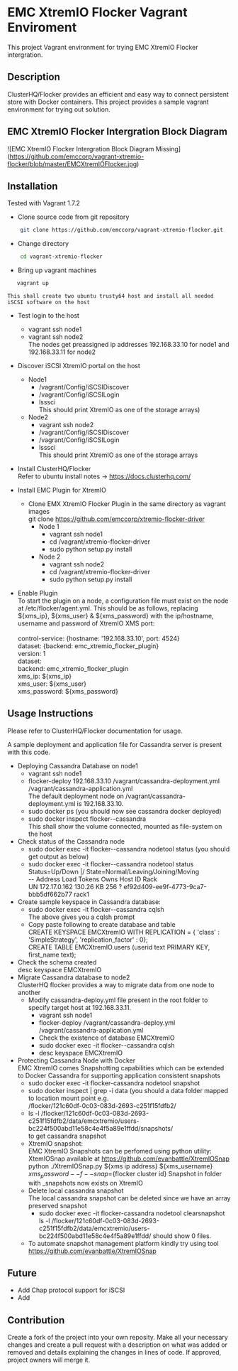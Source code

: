 EMC XtremIO Flocker Vagrant Enviroment
======================
This project Vagrant environment for trying EMC XtremIO Flocker intergration.

## Description
ClusterHQ/Flocker provides an efficient and easy way to connect persistent store with Docker containers. This project provides a sample vagrant environment for trying out solution.
## EMC XtremIO Flocker Intergration Block Diagram
![EMC XtremIO Flocker Intergration Block Diagram Missing] 
(https://github.com/emccorp/vagrant-xtremio-flocker/blob/master/EMCXtremIOFlocker.jpg)
## Installation
Tested with Vagrant 1.7.2
- Clone source code from git repository
```bash
    git clone https://github.com/emccorp/vagrant-xtremio-flocker.git
```
- Change directory
```bash
    cd vagrant-xtremio-flocker
```
- Bring up vagrant machines
```bash
   vagrant up
```
    This shall create two ubuntu trusty64 host and install all needed iSCSI software on the host
- Test login to the host<br>
    * vagrant ssh node1
    * vagrant ssh node2<br>
    The nodes get preassigned ip addresses 192.168.33.10 for node1 and 192.168.33.11 for node2
- Discover iSCSI XtremIO portal on the host
    - Node1
        * /vagrant/Config/iSCSIDiscover <EMC XtremIO iSCSI Portal IP>
        * /vagrant/Config/iSCSILogin <EMC XtremIO iSCSI Portal IP>
        * lsssci<br>
            This should print XtremIO as one of the storage arrays)
    - Node2
        * vagrant ssh node2
        * /vagrant/Config/iSCSIDiscover <EMC XtremIO iSCSI Portal IP>
        * /vagrant/Config/iSCSILogin <EMC XtremIO iSCSI Portal IP>
        * lsssci<br>
            This should print XtremIO as one of the storage arrays

- Install ClusterHQ/Flocker<br>
 Refer to ubuntu install notes -> https://docs.clusterhq.com/
- Install EMC Plugin for XtremIO
    * Clone EMX XtremIO Flocker Plugin in the same directory as vagrant images<br>
        git clone https://github.com/emccorp/xtremio-flocker-driver
        * Node 1
            * vagrant ssh node1
            * cd /vagrant/xtremio-flocker-driver
            * sudo python setup.py install
        * Node 2
            * vagrant ssh node2
             * cd /vagrant/xtremio-flocker-driver
            * sudo python setup.py install
- Enable Plugin<br>
    To start the plugin on a node, a configuration file must exist on the node at /etc/flocker/agent.yml. This should be     as follows, replacing ${xms_ip}, ${xms_user} & ${xms_password} with the ip/hostname, username and password of XtremIO XMS port:<br><br>
control-service: {hostname: '192.168.33.10', port: 4524} <br>
dataset: {backend: emc_xtremio_flocker_plugin} <br>
version: 1 <br>
dataset: <br>
   backend: emc_xtremio_flocker_plugin <br>
   xms_ip: ${xms_ip} <br> 
   xms_user: ${xms_user} <br>
   xms_password: ${xms_password} <br>

## Usage Instructions
Please refer to ClusterHQ/Flocker documentation for usage. <br>

A sample deployment and application file for Cassandra server is present with this code.<br>
- Deploying Cassandra Database on node1
    * vagrant ssh node1
    * flocker-deploy 192.168.33.10 /vagrant/cassandra-deployment.yml /vagrant/cassandra-application.yml<br>
    The default deployment node on /vagrant/cassandra-deployment.yml is 192.168.33.10.
    * sudo docker ps (you should now see cassandra docker deployed)
    * sudo docker inspect flocker--cassandra <br>
    This shall show the volume connected, mounted as file-system on the host
- Check status of the Cassandra node
    * sudo docker exec -it flocker--cassandra nodetool status (you should get output as below)
    * sudo docker exec -it flocker--cassandra nodetool status<br>
	Status=Up/Down |/ State=Normal/Leaving/Joining/Moving<br>
	--  Address       Load       Tokens  Owns    Host ID                               Rack<br>
	UN  172.17.0.162  130.26 KB  256     ?       ef92d409-ee9f-4773-9ca7-bbb5df662b77  rack1<br>
- Create sample keyspace in Cassandra database:
    * sudo docker exec -it flocker--cassandra cqlsh<br>
        The above gives you a cqlsh prompt
    * Copy paste following to create database and table<br>
     CREATE KEYSPACE EMCXtremIO WITH REPLICATION = { 'class' : 'SimpleStrategy', 'replication_factor' : 0};<br>
    CREATE TABLE EMCXtremIO.users (userid text PRIMARY KEY, first_name text);
- Check the schema created<br>
    desc keyspace EMCXtremIO
- Migrate Cassandra database to node2<br>
  ClusterHQ flocker provides a way to migrate data from one node to another
    * Modify cassandra-deploy.yml file present in the root folder to specify target host at 192.168.33.11.
        * vagrant ssh node1
        * flocker-deploy /vagrant/cassandra-deploy.yml /vagrant/cassandra-application.yml
        * Check the existence of database EMCXtremIO
        * sudo docker exec -it flocker--cassandra cqlsh
        * desc keyspace EMCXtremIO
- Protecting Cassandra Node with Docker<br>
  EMC XtremIO comes Snapshotting capabilities which can be extended to Docker Cassandra for supporting application consistent snapshots
    * sudo docker exec -it flocker-cassandra nodetool snapshot
    * sudo docker inspect | grep -i data (you should a data folder mapped to location mount point e.g.<br>
      /flocker/121c60df-0c03-083d-2693-c251f15fdfb2/
    * ls -l /flocker/121c60df-0c03-083d-2693-c251f15fdfb2/data/emcxtremio/users-bc224f500abd11e58c4e4f5a89e1ffdd/snapshots/<br>
    to get cassandra snapshot
    * XtremIO snapshot:<br>
    EMC XtremIO Snapshots can be perfomed using python utility: XtemIOSnap available at           https://github.com/evanbattle/XtremIOSnap
    python ./XtremIOSnap.py ${xms ip address} ${xms_username} ${xms_password} --f --snap=${flocker cluster id}
    Snapshot in folder with _snapshots now exists on XtremIO
    * Delete local cassandra snapshot<br>
    The local cassandra snapshot can be deleted since we have an array preserved snapshot
        * sudo docker exec -it flocker-cassandra nodetool clearsnapshot<br>
        ls -l /flocker/121c60df-0c03-083d-2693-c251f15fdfb2/data/emcxtremio/users-bc224f500abd11e58c4e4f5a89e1ffdd/
   should show 0 files.
   * To automate snapshot management platform kindly try using tool<br>
https://github.com/evanbattle/XtremIOSnap

## Future
- Add Chap protocol support for iSCSI
- Add 

## Contribution
Create a fork of the project into your own reposity. Make all your necessary changes and create a pull request with a description on what was added or removed and details explaining the changes in lines of code. If approved, project owners will merge it.
